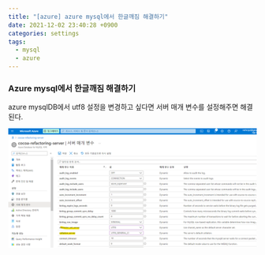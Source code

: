 ```yaml
---
title: "[azure] azure mysql에서 한글깨짐 해결하기"
date: 2021-12-02 23:40:28 +0900
categories: settings
tags: 
  - mysql
  - azure
---
```




### Azure mysql에서 한글깨짐 해결하기

azure mysqlDB에서 utf8 설정을 변경하고 싶다면 서버 매개 변수를 설정해주면 해결된다.



![image-20211202235247594](../../img/2021-12-02-azure-character-set/image-20211202235247594.png)